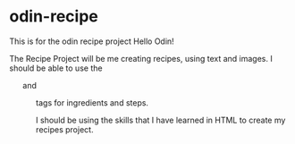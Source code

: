 # odin-recipe

This is for the odin recipe project
Hello Odin!

The Recipe Project will be me creating recipes, using text and images. I should be able to use the <ol> and <ul> tags for ingredients and steps.

I should be using the skills that I have learned in HTML to create my recipes project.
